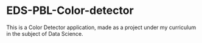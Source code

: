 # EDS-PBL-Color-detector
This is a Color Detector application, made as a project under my curriculum in the subject of Data Science. 
